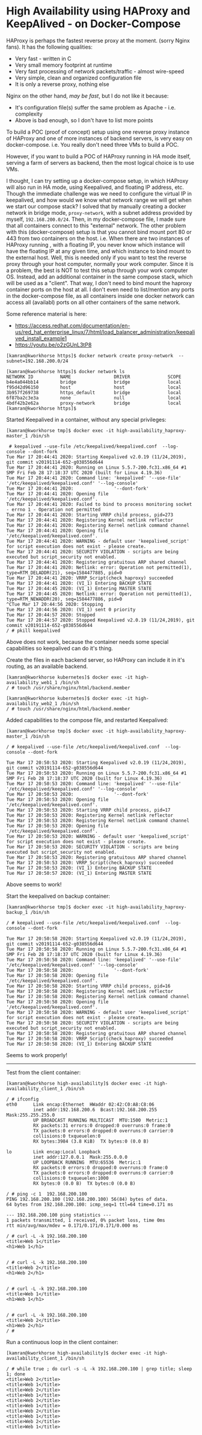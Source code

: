 # High Availability using HAProxy and KeepAlived - on Docker-Compose
HAProxy is perhaps the fastest reverse proxy at the moment. (sorry Nginx fans). It has the following qualities:
* Very fast - written in C
* Very small memory footprint at runtime
* Very fast processing of network packets/traffic - almost wire-speed
* Very simple, clean and organized configuration file
* It is only a reverse proxy, nothing else

Nginx on the other hand, *may be fast*, but I do not like it because:
* It's configuration file(s) suffer the same problem as Apache - i.e. complexity
* Above is bad enough, so I don't have to list more points

To build a POC (proof of concept) setup using one reverse proxy instance of HAProxy and one of more instances of backend servers, is very easy on docker-compose. i.e. You really don't need three VMs to build a POC.

However, if you want to build a POC of HAProxy running in HA mode itself, serving a farm of servers as backend, then the most logical choice is to use VMs. 

I thought, I can try setting up a docker-compose setup, in which HAProxy will also run in HA mode, using Keepalived, and floating IP address, etc. Though the immediate challenge was we need to configure the virtual IP in keepalived, and how would we know what network range we will get when we start our compose stack? I solved that by manually creating a docker network in bridge mode, `proxy-network`, with a subnet address provided by myself, `192.168.200.0/24`. Then, in my docker-compose file, I made sure that all containers connect to this "external" network. 
The other problem with this (docker-compose) setup is that you cannot bind mount port 80 or 443 from two containers on the host. i.e. When there are two instances of HAProxy running , with a floating IP, you never know which instance will have the floating IP at any given time, and which instance to bind mount to the external host. Well, this is needed only if you want to test the reverse proxy through your host computer, normally your work computer. Since it is a problem, the best is NOT to test this setup through your work computer OS. Instead, add an additional container in the same compose stack, which will be used as a "client". That way, I don't need to bind mount the haproxy container ports on the host at all. I don't even need to list/mention any ports in the docker-compose file, as all containers inside one docker network can access all (availabl) ports on all other containers of the same network. 

Some reference material is here:
* https://access.redhat.com/documentation/en-us/red_hat_enterprise_linux/7/html/load_balancer_administration/keepalived_install_example1
* https://youtu.be/o2zGUnL3tP8

```
[kamran@kworkhorse https]$ docker network create proxy-network  --subnet=192.168.200.0/24
```

```
[kamran@kworkhorse https]$ docker network ls
NETWORK ID          NAME                DRIVER              SCOPE
b4e4a044bb14        bridge              bridge              local
f95d42d96150        host                host                local
3b957f269738        https_default       bridge              local
6f87ba2c3e3a        none                null                local
4bdf42b2e62a        proxy-network       bridge              local
[kamran@kworkhorse https]$ 
```


Started Keepalived in a container, without any special privileges:
```
[kamran@kworkhorse tmp]$ docker exec -it high-availability_haproxy-master_1 /bin/sh

 # keepalived --use-file /etc/keepalived/keepalived.conf  --log-console --dont-fork 
Tue Mar 17 20:44:41 2020: Starting Keepalived v2.0.19 (11/24,2019), git commit v20191114-652-g038556d644
Tue Mar 17 20:44:41 2020: Running on Linux 5.5.7-200.fc31.x86_64 #1 SMP Fri Feb 28 17:18:37 UTC 2020 (built for Linux 4.19.36)
Tue Mar 17 20:44:41 2020: Command line: 'keepalived' '--use-file' '/etc/keepalived/keepalived.conf' '--log-console'
Tue Mar 17 20:44:41 2020:               '--dont-fork'
Tue Mar 17 20:44:41 2020: Opening file '/etc/keepalived/keepalived.conf'.
Tue Mar 17 20:44:41 2020: Failed to bind to process monitoring socket - errno 1 - Operation not permitted
Tue Mar 17 20:44:41 2020: Starting VRRP child process, pid=273
Tue Mar 17 20:44:41 2020: Registering Kernel netlink reflector
Tue Mar 17 20:44:41 2020: Registering Kernel netlink command channel
Tue Mar 17 20:44:41 2020: Opening file '/etc/keepalived/keepalived.conf'.
Tue Mar 17 20:44:41 2020: WARNING - default user 'keepalived_script' for script execution does not exist - please create.
Tue Mar 17 20:44:41 2020: SECURITY VIOLATION - scripts are being executed but script_security not enabled.
Tue Mar 17 20:44:41 2020: Registering gratuitous ARP shared channel
Tue Mar 17 20:44:41 2020: Netlink: error: Operation not permitted(1), type=RTM_DELADDR(21), seq=1584477885, pid=0
Tue Mar 17 20:44:41 2020: VRRP_Script(check_haproxy) succeeded
Tue Mar 17 20:44:41 2020: (VI_1) Entering BACKUP STATE
Tue Mar 17 20:44:45 2020: (VI_1) Entering MASTER STATE
Tue Mar 17 20:44:45 2020: Netlink: error: Operation not permitted(1), type=RTM_NEWADDR(20), seq=1584477886, pid=0
^CTue Mar 17 20:44:56 2020: Stopping
Tue Mar 17 20:44:56 2020: (VI_1) sent 0 priority
Tue Mar 17 20:44:57 2020: Stopped
Tue Mar 17 20:44:57 2020: Stopped Keepalived v2.0.19 (11/24,2019), git commit v20191114-652-g038556d644
/ # pkill keepalived
```
Above does not work, because the container needs some special capabilities so keepalived can do it's thing.

Create the files in each backend server, so HAProxy can include it in it's routing, as an available backend.

```
[kamran@kworkhorse kubernetes]$ docker exec -it high-availability_web1_1 /bin/sh
/ # touch /usr/share/nginx/html/backend.member
```

```
[kamran@kworkhorse kubernetes]$ docker exec -it high-availability_web2_1 /bin/sh
/ # touch /usr/share/nginx/html/backend.member
```


Added capabilities to the compose file, and restarted Keepalived:
```
[kamran@kworkhorse tmp]$ docker exec -it high-availability_haproxy-master_1 /bin/sh

/ # keepalived --use-file /etc/keepalived/keepalived.conf  --log-console --dont-fork

Tue Mar 17 20:50:53 2020: Starting Keepalived v2.0.19 (11/24,2019), git commit v20191114-652-g038556d644
Tue Mar 17 20:50:53 2020: Running on Linux 5.5.7-200.fc31.x86_64 #1 SMP Fri Feb 28 17:18:37 UTC 2020 (built for Linux 4.19.36)
Tue Mar 17 20:50:53 2020: Command line: 'keepalived' '--use-file' '/etc/keepalived/keepalived.conf' '--log-console'
Tue Mar 17 20:50:53 2020:               '--dont-fork'
Tue Mar 17 20:50:53 2020: Opening file '/etc/keepalived/keepalived.conf'.
Tue Mar 17 20:50:53 2020: Starting VRRP child process, pid=17
Tue Mar 17 20:50:53 2020: Registering Kernel netlink reflector
Tue Mar 17 20:50:53 2020: Registering Kernel netlink command channel
Tue Mar 17 20:50:53 2020: Opening file '/etc/keepalived/keepalived.conf'.
Tue Mar 17 20:50:53 2020: WARNING - default user 'keepalived_script' for script execution does not exist - please create.
Tue Mar 17 20:50:53 2020: SECURITY VIOLATION - scripts are being executed but script_security not enabled.
Tue Mar 17 20:50:53 2020: Registering gratuitous ARP shared channel
Tue Mar 17 20:50:53 2020: VRRP_Script(check_haproxy) succeeded
Tue Mar 17 20:50:53 2020: (VI_1) Entering BACKUP STATE
Tue Mar 17 20:50:57 2020: (VI_1) Entering MASTER STATE
```

Above seems to work! 


Start the keepalived on backup container:
```
[kamran@kworkhorse tmp]$ docker exec -it high-availability_haproxy-backup_1 /bin/sh

/ # keepalived --use-file /etc/keepalived/keepalived.conf  --log-console --dont-fork

Tue Mar 17 20:50:58 2020: Starting Keepalived v2.0.19 (11/24,2019), git commit v20191114-652-g038556d644
Tue Mar 17 20:50:58 2020: Running on Linux 5.5.7-200.fc31.x86_64 #1 SMP Fri Feb 28 17:18:37 UTC 2020 (built for Linux 4.19.36)
Tue Mar 17 20:50:58 2020: Command line: 'keepalived' '--use-file' '/etc/keepalived/keepalived.conf' '--log-console'
Tue Mar 17 20:50:58 2020:               '--dont-fork'
Tue Mar 17 20:50:58 2020: Opening file '/etc/keepalived/keepalived.conf'.
Tue Mar 17 20:50:58 2020: Starting VRRP child process, pid=16
Tue Mar 17 20:50:58 2020: Registering Kernel netlink reflector
Tue Mar 17 20:50:58 2020: Registering Kernel netlink command channel
Tue Mar 17 20:50:58 2020: Opening file '/etc/keepalived/keepalived.conf'.
Tue Mar 17 20:50:58 2020: WARNING - default user 'keepalived_script' for script execution does not exist - please create.
Tue Mar 17 20:50:58 2020: SECURITY VIOLATION - scripts are being executed but script_security not enabled.
Tue Mar 17 20:50:58 2020: Registering gratuitous ARP shared channel
Tue Mar 17 20:50:58 2020: VRRP_Script(check_haproxy) succeeded
Tue Mar 17 20:50:58 2020: (VI_1) Entering BACKUP STATE
```

Seems to work properly!

------------


Test from the client container:
```
[kamran@kworkhorse high-availability]$ docker exec -it high-availability_client_1 /bin/sh

/ # ifconfig
eth0      Link encap:Ethernet  HWaddr 02:42:C0:A8:C8:06  
          inet addr:192.168.200.6  Bcast:192.168.200.255  Mask:255.255.255.0
          UP BROADCAST RUNNING MULTICAST  MTU:1500  Metric:1
          RX packets:31 errors:0 dropped:0 overruns:0 frame:0
          TX packets:0 errors:0 dropped:0 overruns:0 carrier:0
          collisions:0 txqueuelen:0 
          RX bytes:3984 (3.8 KiB)  TX bytes:0 (0.0 B)

lo        Link encap:Local Loopback  
          inet addr:127.0.0.1  Mask:255.0.0.0
          UP LOOPBACK RUNNING  MTU:65536  Metric:1
          RX packets:0 errors:0 dropped:0 overruns:0 frame:0
          TX packets:0 errors:0 dropped:0 overruns:0 carrier:0
          collisions:0 txqueuelen:1000 
          RX bytes:0 (0.0 B)  TX bytes:0 (0.0 B)
```

```
/ # ping -c 1  192.168.200.100
PING 192.168.200.100 (192.168.200.100) 56(84) bytes of data.
64 bytes from 192.168.200.100: icmp_seq=1 ttl=64 time=0.171 ms

--- 192.168.200.100 ping statistics ---
1 packets transmitted, 1 received, 0% packet loss, time 0ms
rtt min/avg/max/mdev = 0.171/0.171/0.171/0.000 ms
```


```
/ # curl -L -k 192.168.200.100
<title>Web 1</title>
<h1>Web 1</h1>


/ # curl -L -k 192.168.200.100
<title>Web 2</title>
<h1>Web 2</h1>


/ # curl -L -k 192.168.200.100
<title>Web 1</title>
<h1>Web 1</h1>


/ # curl -L -k 192.168.200.100
<title>Web 2</title>
<h1>Web 2</h1>
/ # 
```


Run a continuous loop in the client container:
```
[kamran@kworkhorse high-availability]$ docker exec -it high-availability_client_1 /bin/sh

/ # while true ; do curl -s -L -k 192.168.200.100 | grep title; sleep 1; done
<title>Web 2</title>
<title>Web 1</title>
<title>Web 2</title>
<title>Web 1</title>
<title>Web 2</title>
<title>Web 1</title>
<title>Web 2</title>
<title>Web 1</title>
<title>Web 2</title>
<title>Web 1</title>
```


